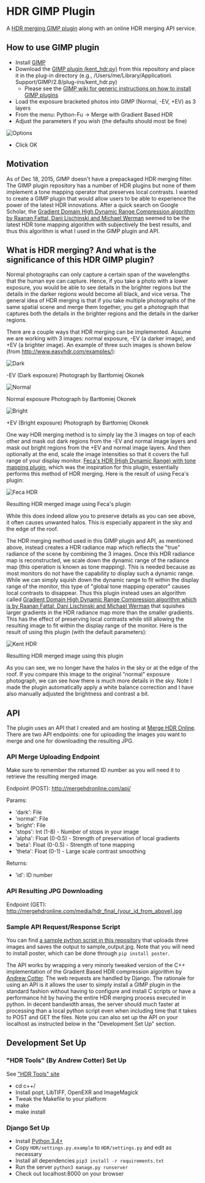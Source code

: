 # HDR GIMP Plugin

A [HDR merging GIMP plugin](kent_hdr.py) along with an online HDR merging API service.

## How to use GIMP plugin

- Install [GIMP](https://www.gimp.org)
- Download the [GIMP plugin (kent_hdr.py)](kent_hdr.py) from this repository and place it in the plug-in directory (e.g., /Users/me/Library/Application\ Support/GIMP/2.8/plug-ins/kent_hdr.py)
  - Please see the [GIMP wiki for generic instructions on how to install GIMP plugins](https://en.wikibooks.org/wiki/GIMP/Installing_Plugins)
- Load the exposure bracketed photos into GIMP (Normal, -EV, +EV) as 3 layers
- From the menu: Python-Fu -> Merge with Gradient Based HDR
- Adjust the parameters if you wish (the defaults should most be fine)

![Options](images/plugin_options_screen.png?raw=true)

- Click OK

## Motivation 

As of Dec 18, 2015, GIMP doesn't have a prepackaged HDR merging filter. The GIMP plugin repository has a number of HDR plugins but none of them implement a tone mapping operator that preserves local contrasts. I wanted to create a GIMP plugin that would allow users to be able to experience the power of the latest HDR innovations. After a quick search on Google Scholar, the [Gradient Domain High Dynamic Range Compression algorithm by Raanan Fattal, Dani Lischinski and Michael Werman](http://ahtariev.ru/OLD/content/hdr_art/hdrc.pdf) seemed to be the latest HDR tone mapping algorithm with subjectively the best results, and thus this algorithm is what I used in the GIMP plugin and API.

## What is HDR merging? And what is the significance of this HDR GIMP plugin?

Normal photographs can only capture a certain span of the wavelengths that the human eye can capture. Hence, if you take a photo with a lower exposure, you would be able to see details in the brighter regions but the details in the darker regions would become all black, and vice versa. The general idea of HDR merging is that if you take multiple photographs of the same spatial scene and merge them together, you get a photograph that captures both the details in the brighter regions and the details in the darker regions.

There are a couple ways that HDR merging can be implemented. Assume we are working with 3 images: normal exposure, -EV (a darker image), and +EV (a brighter image). An example of three such images is shown below (from http://www.easyhdr.com/examples/):

![Dark](images/kluki_dark.jpg?raw=true)

-EV (Dark exposure) Photograph by Bartłomiej Okonek

![Normal](images/kluki_normal.jpg?raw=true)

Normal exposure Photograph by Bartłomiej Okonek

![Bright](images/kluki_bright.jpg?raw=true)

+EV (Bright exposure) Photograph by Bartłomiej Okonek

One way HDR merging method is to simply lay the 3 images on top of each other and mask out dark regions from the -EV and normal image layers and mask out bright regions from the +EV and normal image layers. And then optionally at the end, scale the image intensities so that it covers the full range of your display monitor. [Feca's HDR (High Dynamic Range) with tone mapping plugin](http://registry.gimp.org/node/24310), which was the inspiration for this plugin, essentially performs this method of HDR merging. Here is the result of using Feca's plugin:

![Feca HDR](images/kluki_using_feca_hdr.jpg?raw=true)

Resulting HDR merged image using Feca's plugin

While this does indeed allow you to preserve details as you can see above, it often causes unwanted halos. This is especially apparent in the sky and the edge of the roof.

The HDR merging method used in this GIMP plugin and API, as mentioned above, instead creates a HDR radiance map which reflects the "true" radiance of the scene by combining the 3 images. Once this HDR radiance map is reconstructed, we scale down the dynamic range of the radiance map (this operation is known as tone mapping). This is needed because as most monitors do not have the capability to display such a dynamic range. While we can simply squish down the dynamic range to fit within the display range of the monitor, this type of "global tone mapping operator" causes local contrasts to disappear. Thus this plugin instead uses an algorithm called [Gradient Domain High Dynamic Range Compression algorithm which is by Raanan Fattal, Dani Lischinski and Michael Werman](http://ahtariev.ru/OLD/content/hdr_art/hdrc.pdf) that squishes larger gradients in the HDR radiance map more than the smaller gradients. This has the effect of preserving local contrasts while still allowing the resulting image to fit within the display range of the monitor. Here is the result of using this plugin (with the default parameters):

![Kent HDR](images/kluki_using_kent_plugin_hdr.jpg?raw=true)

Resulting HDR merged image using this plugin

As you can see, we no longer have the halos in the sky or at the edge of the roof. If you compare this image to the original "normal" exposure photograph, we can see how there is much more details in the sky. Note I made the plugin automatically apply a white balance correction and I have also manually adjusted the brightness and contrast a bit.

## API

The plugin uses an API that I created and am hosting at [Merge HDR Online](http://mergehdronline.com). There are two API endpoints: one for uploading the images you want to merge and one for downloading the resulting JPG.

### API Merge Uploading Endpoint

Make sure to remember the returned ID number as you will need it to retrieve the resulting merged image.

Endpoint (POST): http://mergehdronline.com/api/

Params:

- 'dark': File
- 'normal': File
- 'bright': File
- 'stops': Int (1-8) - Number of stops in your image
- 'alpha': Float (0-0.5) - Strength of preservation of local gradients
- 'beta': Float (0-0.5) - Strength of tone mapping
- 'theta': Float (0-1) - Large scale contrast smoothing

Returns:

- 'id': ID number

### API Resulting JPG Downloading

Endpoint (GET): http://mergehdronline.com/media/hdr_final_{your_id_from_above}.jpg

### Sample API Request/Response Script

You can find [a sample python script in this repository](sample_api_request_script.py) that uploads three images and saves the output to sample_output.jpg. Note that you will need to install poster, which can be done through `pip install poster`.

The API works by wrapping a very minorly tweaked version of the C++ implementation of the Gradient Based HDR compression algorithm by [Andrew Cotter](http://ttic.uchicago.edu/~cotter/projects/hdr_tools/). The web requests are handled by Django. The rationale for using an API is it allows the user to simply install a GIMP plugin in the standard fashion without having to configure and install C scripts or have a performance hit by having the entire HDR merging process executed in python. In decent bandwidth areas, the server should much faster at processing than a local python script even when including time that it takes to POST and GET the files. Note you can also set up the API on your localhost as instructed below in the "Development Set Up" section.

## Development Set Up

### "HDR Tools" (By Andrew Cotter) Set Up 

See ["HDR Tools" site](http://ttic.uchicago.edu/~cotter/projects/hdr_tools/)

- cd c++/
- Install popt, LibTIFF, OpenEXR and ImageMagick
- Tweak the Makefile to your platform
- make
- make install

### Django Set Up

- Install [Python 3.4+](https://www.python.org/downloads/)
- Copy `HDR/settings.py.example` to `HDR/settings.py` and edit as necessary
- Install all dependencies `pip3 install -r requirements.txt`
- Run the server `python3 manage.py runserver`
- Check out localhost:8000 on your browser
